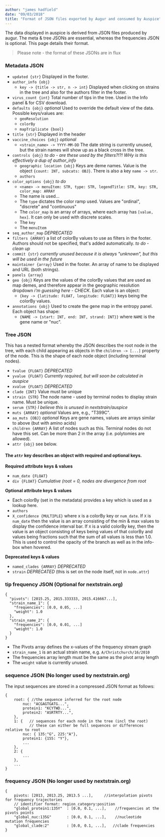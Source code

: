 ```yaml
---
author: "james hadfield"
date: "09/03/2018"
title: "Format of JSON files exported by Augur and consumed by Auspice"
---
```


The data displayed in auspice is derived from JSON files produced by augur.
The meta & tree JSONs are essential, whereas the frequencies JSON is optional.
This page details their format.

> Please note - the format of these JSONs are in flux

### Metadata JSON
  * `updated {str}` Displayed in the footer.
  * `author_info {obj}`
    * `key -> {title -> str, n -> int}` Displayed when clicking on strains in the tree and also for the authors filter in the footer.
  * `virus_count {int}` Total number of tips in the tree. Used in the Info panel & for CSV download.
  * `defaults {obj}` _optional_ Used to override the default view of the data. Possible keys/values are:
    * `geoResolution`
    * `colorBy`
    * `mapTriplicate {bool}`
  * `title {str}` Displayed in the header
  * `vaccine_choices {obj}` _optional_
    * `<strain_name> -> YYYY-MM-DD` The date string is currently unused, but the strain names will show up as a black cross in the tree.
  * `controls {obj}` _to do - are these used by the filters?!?! WHy is this effectively a dup of author_info_
    * `geographic location {obj}` Keys are deme names. Value is the object `{count: INT, subcats: OBJ}`. There is also a key `name -> str`.
    * `authors`
  * `color_options {obj}`  _to do_
    * `<name> -> menuItem: STR, type: STR, legendTitle: STR, key: STR, color_map: ARRAY`
    * The name is used...
    * The `type` dictates the color ramp used. Values are "ordinal", "discrete" and "continuous"
    * The `color_map` is an array of arrays, where each array has `[value, hex]`. It can only be used with discrete scales.
    * The `key`
    * The `menuItem`
  * `seq_author_map` _DEPRECATED_
  * `filters {ARRAY}` a list of colorBy values to use as filters in the footer. Authors should not be specified, that's added automatically. _to do - clean up_
  * `commit {str}` _currently unused because it is always "unknown", but this will be used in the future_
  * `maintainer {array}` Used in the footer. An array of name to be displayed and URL (both strings).
  * `panels {array}`
  * `geo {obj}` Keys are the values of the colorBy values that are used as map demes, and therefore appear in the geographic resolution dropdown _i'm guessing here - CHECK_. Each value is an object:
    * `{key -> {latitude: FLOAT, longitude: FLOAT}}` keys being the colorBy values.
  * `annotations {obj}` Used to create the gene map in the entropy panel. Each object has shape:
    * `{NAME -> {start: INT, end: INT, strand: INT}}` where `NAME` is the gene name or "nuc".

### Tree JSON
This has a nested format whereby the JSON describes the root node in the tree, with each child appearing as objects in the `children -> [...]` property of the node. This is the shape of each node object (including terminal nodes).
  * `tvalue {FLOAT}` _DEPRECATED_
  * `yvalue {FLOAT}` _Currently required, but will soon be calculated in auspice_
  * `xvalue {FLOAT}` _DEPRECATED_
  * `clade {INT}` Value must be unique
  * `strain {STR}` The node name - used by terminal nodes to display strain name. Must be unique.
  * `serum {STR}` _I believe this is unused in nextstrain/auspice_
  * `muts {ARRAY}` _optional_ Values are, e.g., "T399C".
  * `aa_muts {OBJ}` _optional_ Keys are gene names, values are arrays similar to above (but with amino acids)
  * `children {ARRAY}` A list of nodes such as this. Terminal nodes do not have this set. Can be more than 2 in the array (i.e. polytomies are allowed).
  * `attr {obj}` see below.

#### The `attr` key describes an object with required and optional keys.

**Required attribute keys & values**
  * `num_date {FLOAT}`
  * `div {FLOAT}` _Cumulative (root = 0, nodes are divergence from root_


**Optional attribute keys & values**
  * Each colorBy (set in the metadata) provides a key which is used as a lookup here.
  * `authors`
  * `X_confidence {MULTIPLE}` where x is a colorBy key or `num_date`.
  If `X` is `num_date` then the value is an array consisting of the min & max values to display the confidence interval bar.
  If `X` is a valid colorBy key, then the value is an object consisting of keys being values of that colorBy and values being fractions such that the sum of all values is less than 1.0. This is used to control the opacity of the branch as well as in the info-box when hovered.

**Deprecated keys & values**
  * `named_clades {ARRAY}` _DEPRECATED_
  * `strain` _DEPRECATED_ (this is set on the node itself, not in `node.attr`)

### tip frequency JSON (Optional for nextstrain.org)
```
{
  "pivots": [2015.25, 2015.333333, 2015.416667...],
  "strain_name_1": {
    "frequencies": [0.0, 0.05, ...]
    "weight": 1.0
  },
  "strain_name_2": {
    "frequencies": [0.0, 0.01, ...]
    "weight": 1.0
  }
}
```
* The Pivots array defines the x-values of the frequency stream graph
* `strain_name_1` is an actual strain name, e.g. `A/Christchurch/16/2010`
* The frequencies array length must be the same as the pivot array length
* The `weight` value is currently unused.

### sequence JSON (No longer used by nextstrain.org)
The input sequences are stored in a compressed JSON format as follows:
```
{
    root: { //the sequence inferred for the root node
        nuc: "ACGAGTGATG...",
        protein1: "KCYTWD...",
        protein2: "ASRTRTY...",
    },
    1: {   // sequences for each node in the tree (incl the root)
           // these can either be full sequences or differences relative to root
        nuc: { 135:"G", 225:"A"},
        protein1: {155: "Y"},
        ...
    },
    2: {
        ...
    },
    ...
}
```

### frequency JSON (No longer used by nextstrain.org)
```
{
    pivots: [2013, 2013.25, 2013.5 ...],     //interpolation pivots for frequency trajectories
    // identifier format: region_category:position
    "global_protein1:135Y"  : [0.0, 0.1, ...],    //frequencies at the pivots points
    "global_nuc:135G"       : [0.0, 0.1, ...],    //nucleotide mutation frequencies
    "global_clade:2"        : [0.0, 0.1, ...],   //clade frequencies
}
```

